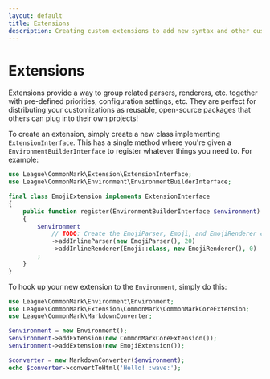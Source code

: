 ```yaml
---
layout: default
title: Extensions
description: Creating custom extensions to add new syntax and other custom functionality
---
```


# Extensions

Extensions provide a way to group related parsers, renderers, etc. together with pre-defined priorities, configuration settings, etc.  They are perfect for distributing your customizations as reusable, open-source packages that others can plug into their own projects!

To create an extension, simply create a new class implementing `ExtensionInterface`.  This has a single method where you're given a `EnvironmentBuilderInterface` to register whatever things you need to. For example:

```php
use League\CommonMark\Extension\ExtensionInterface;
use League\CommonMark\Environment\EnvironmentBuilderInterface;

final class EmojiExtension implements ExtensionInterface
{
    public function register(EnvironmentBuilderInterface $environment): void
    {
        $environment
            // TODO: Create the EmojiParser, Emoji, and EmojiRenderer classes
            ->addInlineParser(new EmojiParser(), 20)
            ->addInlineRenderer(Emoji::class, new EmojiRenderer(), 0)
        ;
    }
}
```

To hook up your new extension to the `Environment`, simply do this:

```php
use League\CommonMark\Environment\Environment;
use League\CommonMark\Extension\CommonMark\CommonMarkCoreExtension;
use League\CommonMark\MarkdownConverter;

$environment = new Environment();
$environment->addExtension(new CommonMarkCoreExtension());
$environment->addExtension(new EmojiExtension());

$converter = new MarkdownConverter($environment);
echo $converter->convertToHtml('Hello! :wave:');
```
